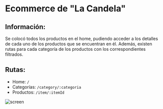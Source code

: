 # Ecommerce de "La Candela"

## Información:
Se colocó todos los productos en el home, pudiendo acceder a los detalles de cada uno de los productos que se encuentran en él. Además, existen rutas para cada categoría de los productos con los correspondientes filtrados.

## Rutas:
- Home:  `/`
- Categorías: `/category/:categoria`
- Productos: `/item/:itemId`

![screen](https://user-images.githubusercontent.com/99888705/192899552-e1e51162-857a-40d3-acaf-aef7f857e1aa.gif)
